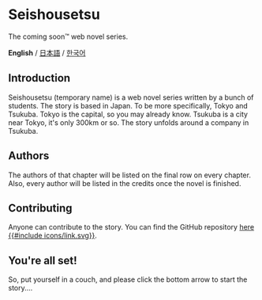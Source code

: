 # Seishousetsu
The coming soon™ web novel series.

**English** / [日本語](紹介_案内.md) / [한국어](소개_안내.md)

## Introduction
 Seishousetsu (temporary name) is a web novel series written by a bunch of students. The story is based in Japan. To be more specifically, Tokyo and Tsukuba. Tokyo is the capital, so you may already know. Tsukuba is a city near Tokyo, it's only 300km or so. The story unfolds around a company in Tsukuba.
 
## Authors
  The authors of that chapter will be listed on the final row on every chapter. Also, every author will be listed in the credits once the novel is finished.
  
## Contributing
 Anyone can contribute to the story. You can find the GitHub repository [here {{#include icons/link.svg}}](https://github.com/sjkim04/seishousetsu).

## You're all set!
So, put yourself in a couch, and please click the bottom arrow to start the story....
